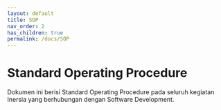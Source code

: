 ```yaml
---
layout: default
title: SOP
nav_order: 2
has_children: true
permalink: /docs/SOP
---
```


# Standard Operating Procedure

Dokumen ini berisi Standard Operating Procedure pada seluruh kegiatan Inersia yang berhubungan dengan Software Development.
